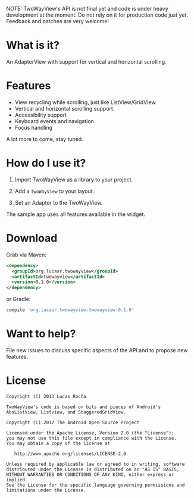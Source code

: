 NOTE: TwoWayView's API is not final yet and code is under heavy development
at the moment. Do not rely on it for production code just yet. Feedback and
patches are very welcome!

What is it?
===========

An AdapterView with support for vertical and horizontal scrolling.

Features
========

* View recycling while scrolling, just like ListView/GridView.
* Vertical and horizontal scrolling support.
* Accessibility support
* Keyboard events and navigation
* Focus handling

A lot more to come, stay tuned.

How do I use it?
================

1. Import TwoWayView as a library to your project.

2. Add a `TwoWayView` to your layout.

3. Set an Adapter to the TwoWayView.

The sample app uses all features available in the widget.


Download
========

Grab via Maven:
```xml
<dependency>
  <groupId>org.lucasr.twowayview</groupId>
  <artifactId>twowayview</artifactId>
  <version>0.1.0</version>
</dependency>
```
or Gradle:
```groovy
compile 'org.lucasr.twowayview:twowayview:0.1.0'
```

Want to help?
=============

File new issues to discuss specific aspects of the API and to propose new
features.

License
=======

    Copyright (C) 2013 Lucas Rocha

    TwoWayView's code is based on bits and pieces of Android's
    AbsListView, Listview, and StaggeredGridView.

    Copyright (C) 2012 The Android Open Source Project

    Licensed under the Apache License, Version 2.0 (the "License");
    you may not use this file except in compliance with the License.
    You may obtain a copy of the License at

       http://www.apache.org/licenses/LICENSE-2.0

    Unless required by applicable law or agreed to in writing, software
    distributed under the License is distributed on an "AS IS" BASIS,
    WITHOUT WARRANTIES OR CONDITIONS OF ANY KIND, either express or implied.
    See the License for the specific language governing permissions and
    limitations under the License.
